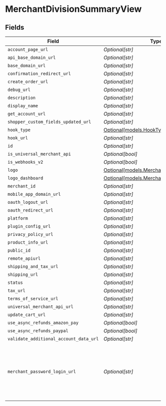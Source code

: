 # MerchantDivisionSummaryView


## Fields

| Field                                                                                 | Type                                                                                  | Required                                                                              | Description                                                                           | Example                                                                               |
| ------------------------------------------------------------------------------------- | ------------------------------------------------------------------------------------- | ------------------------------------------------------------------------------------- | ------------------------------------------------------------------------------------- | ------------------------------------------------------------------------------------- |
| `account_page_url`                                                                    | *Optional[str]*                                                                       | :heavy_minus_sign:                                                                    | N/A                                                                                   |                                                                                       |
| `api_base_domain_url`                                                                 | *Optional[str]*                                                                       | :heavy_minus_sign:                                                                    | N/A                                                                                   |                                                                                       |
| `base_domain_url`                                                                     | *Optional[str]*                                                                       | :heavy_minus_sign:                                                                    | N/A                                                                                   |                                                                                       |
| `confirmation_redirect_url`                                                           | *Optional[str]*                                                                       | :heavy_minus_sign:                                                                    | N/A                                                                                   |                                                                                       |
| `create_order_url`                                                                    | *Optional[str]*                                                                       | :heavy_minus_sign:                                                                    | N/A                                                                                   |                                                                                       |
| `debug_url`                                                                           | *Optional[str]*                                                                       | :heavy_minus_sign:                                                                    | N/A                                                                                   |                                                                                       |
| `description`                                                                         | *Optional[str]*                                                                       | :heavy_minus_sign:                                                                    | N/A                                                                                   |                                                                                       |
| `display_name`                                                                        | *Optional[str]*                                                                       | :heavy_minus_sign:                                                                    | N/A                                                                                   |                                                                                       |
| `get_account_url`                                                                     | *Optional[str]*                                                                       | :heavy_minus_sign:                                                                    | N/A                                                                                   |                                                                                       |
| `shopper_custom_fields_updated_url`                                                   | *Optional[str]*                                                                       | :heavy_minus_sign:                                                                    | N/A                                                                                   |                                                                                       |
| `hook_type`                                                                           | [Optional[models.HookType]](../models/hooktype.md)                                    | :heavy_minus_sign:                                                                    | N/A                                                                                   |                                                                                       |
| `hook_url`                                                                            | *Optional[str]*                                                                       | :heavy_minus_sign:                                                                    | N/A                                                                                   |                                                                                       |
| `id`                                                                                  | *Optional[str]*                                                                       | :heavy_minus_sign:                                                                    | N/A                                                                                   |                                                                                       |
| `is_universal_merchant_api`                                                           | *Optional[bool]*                                                                      | :heavy_minus_sign:                                                                    | N/A                                                                                   |                                                                                       |
| `is_webhooks_v2`                                                                      | *Optional[bool]*                                                                      | :heavy_minus_sign:                                                                    | N/A                                                                                   |                                                                                       |
| `logo`                                                                                | [Optional[models.MerchantDivisionLogoView]](../models/merchantdivisionlogoview.md)    | :heavy_minus_sign:                                                                    | N/A                                                                                   |                                                                                       |
| `logo_dashboard`                                                                      | [Optional[models.MerchantDivisionLogoView]](../models/merchantdivisionlogoview.md)    | :heavy_minus_sign:                                                                    | N/A                                                                                   |                                                                                       |
| `merchant_id`                                                                         | *Optional[str]*                                                                       | :heavy_minus_sign:                                                                    | N/A                                                                                   |                                                                                       |
| `mobile_app_domain_url`                                                               | *Optional[str]*                                                                       | :heavy_minus_sign:                                                                    | N/A                                                                                   |                                                                                       |
| `oauth_logout_url`                                                                    | *Optional[str]*                                                                       | :heavy_minus_sign:                                                                    | N/A                                                                                   |                                                                                       |
| `oauth_redirect_url`                                                                  | *Optional[str]*                                                                       | :heavy_minus_sign:                                                                    | N/A                                                                                   |                                                                                       |
| `platform`                                                                            | *Optional[str]*                                                                       | :heavy_minus_sign:                                                                    | N/A                                                                                   |                                                                                       |
| `plugin_config_url`                                                                   | *Optional[str]*                                                                       | :heavy_minus_sign:                                                                    | N/A                                                                                   |                                                                                       |
| `privacy_policy_url`                                                                  | *Optional[str]*                                                                       | :heavy_minus_sign:                                                                    | N/A                                                                                   |                                                                                       |
| `product_info_url`                                                                    | *Optional[str]*                                                                       | :heavy_minus_sign:                                                                    | N/A                                                                                   |                                                                                       |
| `public_id`                                                                           | *Optional[str]*                                                                       | :heavy_minus_sign:                                                                    | N/A                                                                                   |                                                                                       |
| `remote_apiurl`                                                                       | *Optional[str]*                                                                       | :heavy_minus_sign:                                                                    | N/A                                                                                   |                                                                                       |
| `shipping_and_tax_url`                                                                | *Optional[str]*                                                                       | :heavy_minus_sign:                                                                    | N/A                                                                                   |                                                                                       |
| `shipping_url`                                                                        | *Optional[str]*                                                                       | :heavy_minus_sign:                                                                    | N/A                                                                                   |                                                                                       |
| `status`                                                                              | *Optional[str]*                                                                       | :heavy_minus_sign:                                                                    | N/A                                                                                   |                                                                                       |
| `tax_url`                                                                             | *Optional[str]*                                                                       | :heavy_minus_sign:                                                                    | N/A                                                                                   |                                                                                       |
| `terms_of_service_url`                                                                | *Optional[str]*                                                                       | :heavy_minus_sign:                                                                    | N/A                                                                                   |                                                                                       |
| `universal_merchant_api_url`                                                          | *Optional[str]*                                                                       | :heavy_minus_sign:                                                                    | N/A                                                                                   |                                                                                       |
| `update_cart_url`                                                                     | *Optional[str]*                                                                       | :heavy_minus_sign:                                                                    | N/A                                                                                   |                                                                                       |
| `use_async_refunds_amazon_pay`                                                        | *Optional[bool]*                                                                      | :heavy_minus_sign:                                                                    | N/A                                                                                   |                                                                                       |
| `use_async_refunds_paypal`                                                            | *Optional[bool]*                                                                      | :heavy_minus_sign:                                                                    | N/A                                                                                   |                                                                                       |
| `validate_additional_account_data_url`                                                | *Optional[str]*                                                                       | :heavy_minus_sign:                                                                    | N/A                                                                                   |                                                                                       |
| `merchant_password_login_url`                                                         | *Optional[str]*                                                                       | :heavy_minus_sign:                                                                    | (Optional) Link shoppers can use to log into a merchant store via the Bolt SSO modal. | https://www.example.com/login                                                         |